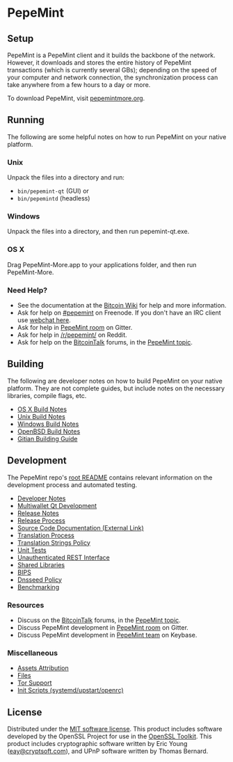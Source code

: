 PepeMint
=============

Setup
---------------------
PepeMint is a PepeMint client and it builds the backbone of the network. However, it downloads and stores the entire history of PepeMint transactions (which is currently several GBs); depending on the speed of your computer and network connection, the synchronization process can take anywhere from a few hours to a day or more.

To download PepeMint, visit [pepemintmore.org](https://pepemint.me/).

Running
---------------------
The following are some helpful notes on how to run PepeMint on your native platform.

### Unix

Unpack the files into a directory and run:

- `bin/pepemint-qt` (GUI) or
- `bin/pepemintd` (headless)

### Windows

Unpack the files into a directory, and then run pepemint-qt.exe.

### OS X

Drag PepeMint-More.app to your applications folder, and then run PepeMint-More.

### Need Help?

* See the documentation at the [Bitcoin Wiki](https://en.bitcoin.it/wiki/Main_Page)
for help and more information.
* Ask for help on [#pepemint](http://webchat.freenode.net?channels=pepemint) on Freenode. If you don't have an IRC client use [webchat here](http://webchat.freenode.net?channels=pepemint).
* Ask for help in [PepeMint room](https://gitter.im/PepeMint_Hub) on Gitter.
* Ask for help in [/r/pepemint/](https://nm.reddit.com/r/pepemint/) on Reddit.
* Ask for help on the [BitcoinTalk](https://bitcointalk.org/) forums, in the [PepeMint topic](https://bitcointalk.org/index.php?topic=3017838.new#new).

Building
---------------------
The following are developer notes on how to build PepeMint on your native platform. They are not complete guides, but include notes on the necessary libraries, compile flags, etc.

- [OS X Build Notes](build-osx.md)
- [Unix Build Notes](build-unix.md)
- [Windows Build Notes](build-windows.md)
- [OpenBSD Build Notes](build-openbsd.md)
- [Gitian Building Guide](gitian-building.md)

Development
---------------------
The PepeMint repo's [root README](/README.md) contains relevant information on the development process and automated testing.

- [Developer Notes](developer-notes.md)
- [Multiwallet Qt Development](multiwallet-qt.md)
- [Release Notes](release-notes.md)
- [Release Process](release-process.md)
- [Source Code Documentation (External Link)](https://dev.visucore.com/bitcoin/doxygen/)
- [Translation Process](translation_process.md)
- [Translation Strings Policy](translation_strings_policy.md)
- [Unit Tests](unit-tests.md)
- [Unauthenticated REST Interface](REST-interface.md)
- [Shared Libraries](shared-libraries.md)
- [BIPS](bips.md)
- [Dnsseed Policy](dnsseed-policy.md)
- [Benchmarking](benchmarking.md)

### Resources
* Discuss on the [BitcoinTalk](https://bitcointalk.org/) forums, in the [PepeMint topic](https://bitcointalk.org/index.php?topic=3017838.new#new).
* Discuss PepeMint development in [PepeMint room](https://gitter.im/PepeMint_Hub) on Gitter.
* Discuss PepeMint development in [PepeMint team](https://keybase.io/team/pepemint) on Keybase.

### Miscellaneous
- [Assets Attribution](assets-attribution.md)
- [Files](files.md)
- [Tor Support](tor.md)
- [Init Scripts (systemd/upstart/openrc)](init.md)

License
---------------------
Distributed under the [MIT software license](http://www.opensource.org/licenses/mit-license.php).
This product includes software developed by the OpenSSL Project for use in the [OpenSSL Toolkit](https://www.openssl.org/). This product includes
cryptographic software written by Eric Young ([eay@cryptsoft.com](mailto:eay@cryptsoft.com)), and UPnP software written by Thomas Bernard.
